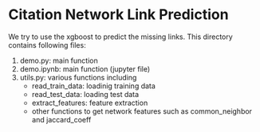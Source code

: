 # Citation Network Link Prediction

We try to use the xgboost to predict the missing links.
This directory contains following files:

1. demo.py: main function
2. demo.ipynb: main function (jupyter file)
3. utils.py: various functions including
    - read_train_data: loadinig training data
    - read_test_data: loading test data
    - extract_features: feature extraction
    - other functions to get network features such as common_neighbor and jaccard_coeff